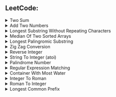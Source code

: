 ## LeetCode:

<details>
<summary>Two Sum</summary>

- [<img src="https://img.icons8.com/color/20/000000/c-programming.png"/>][LC1 C]
- [<img src="https://img.icons8.com/color/20/000000/python.png"/>][LC1 PYTHON]

</details>

<details>
<summary>Add Two Numbers</summary>

- [<img src="https://img.icons8.com/color/20/000000/c-programming.png"/>][LC2 C]
- [<img src="https://img.icons8.com/color/20/000000/python.png"/>][LC2 PYTHON]
</details>

<details>
<summary>Longest Substring Without Repeating Characters</summary>

- [<img src="https://img.icons8.com/color/20/000000/c-programming.png"/>][LC3 C]
- [<img src="https://img.icons8.com/color/20/000000/python.png"/>][LC3 PYTHON]
</details>

<details>
<summary>Median Of Two Sorted Arrays</summary>

- [<img src="https://img.icons8.com/color/20/000000/c-programming.png"/>][LC4 C]
- [<img src="https://img.icons8.com/color/20/000000/python.png"/>][LC4 PYTHON]
</details>

<details>
<summary>Longest Palingromic Substring</summary>

- [<img src="https://img.icons8.com/color/20/000000/c-programming.png"/>][LC5 C]
- [<img src="https://img.icons8.com/color/20/000000/python.png"/>][LC5 PYTHON]
</details>

<details>
<summary>Zig Zag Conversion</summary>

- [<img src="https://img.icons8.com/color/20/000000/c-programming.png"/>][LC6 C]
- [<img src="https://img.icons8.com/color/20/000000/python.png"/>][LC6 PYTHON]
</details>

<details>
<summary>Reverse Integer</summary>

- [<img src="https://img.icons8.com/color/20/000000/c-programming.png"/>][LC7 C]
- [<img src="https://img.icons8.com/color/20/000000/python.png"/>][LC7 PYTHON]
</details>

<details>
<summary>String To Integer (atoi)</summary>

- [<img src="https://img.icons8.com/color/20/000000/c-programming.png"/>][LC8 C]
- [<img src="https://img.icons8.com/color/20/000000/python.png"/>][LC8 PYTHON]
</details>

<details>
<summary>Palindrome Number</summary>
    
- [<img src="https://img.icons8.com/color/20/000000/c-programming.png"/>][LC9 C]
- [<img src="https://img.icons8.com/color/20/000000/python.png"/>][LC9 PYTHON]
</details>

<details>
<summary>Regular Expression Matching</summary>
    
- [<img src="https://img.icons8.com/color/20/000000/c-programming.png"/>][LC10 C]
- [<img src="https://img.icons8.com/color/20/000000/python.png"/>][LC10 PYTHON]
</details>

<details>
<summary>Container With Most Water</summary>

- [<img src="https://img.icons8.com/color/20/000000/c-programming.png"/>][LC11 C]
- [<img src="https://img.icons8.com/color/20/000000/python.png"/>][LC11 PYTHON]
</details>

<details>
<summary>Integer To Roman</summary>

- [<img src="https://img.icons8.com/color/20/000000/c-programming.png"/>][LC12 C]
- [<img src="https://img.icons8.com/color/20/000000/python.png"/>][LC12 PYTHON]
</details>

<details>
<summary>Roman To Integer</summary>

- [<img src="https://img.icons8.com/color/20/000000/c-programming.png"/>][LC13 C]
- [<img src="https://img.icons8.com/color/20/000000/python.png"/>][LC13 PYTHON]
</details>

<details>
<summary>Longest Common Prefix</summary>

- [<img src="https://img.icons8.com/color/20/000000/c-programming.png"/>][LC14 C]
- [<img src="https://img.icons8.com/color/20/000000/python.png"/>][LC14 PYTHON]
</details>

[GitHub]: https://github.com/milostiv/Algorithms
[LinkedIn]: https://www.linkedin.com/in/miloštrifković

[LC1 C]: https://github.com/milostiv/Algorithms/tree/master/leetCode/c/p1_TwoSum/lc1.c
[LC2 C]: https://github.com/milostiv/Algorithms/blob/master/leetCode/c/p2_AddTwoNumbers/lc2.c
[LC3 C]: https://github.com/milostiv/Algorithms/blob/master/leetCode/c/p3_LongestSubstringWithoutRepeatingCharacters/lc3.c
[LC4 C]: https://github.com/milostiv/Algorithms/tree/master/leetCode/c/p4_MedianOfTwoSortedArrays/lc4.c
[LC5 C]: https://github.com/milostiv/Algorithms/blob/master/leetCode/c/p5_LongestPalindromicSubstring/lc5.c
[LC6 C]: https://github.com/milostiv/Algorithms/blob/master/leetCode/c/p6_ZigZagConversion/lc6.c
[LC7 C]: https://github.com/milostiv/Algorithms/blob/master/leetCode/c/p7_ReverseInteger/lc7.c
[LC8 C]: https://github.com/milostiv/Algorithms/blob/master/leetCode/c/p8_StringToInteger_atoi/lc8.c
[LC9 C]: https://github.com/milostiv/Algorithms/blob/master/leetCode/c/p9_PalindromeNumber/lc9.c
[LC10 C]: https://github.com/milostiv/Algorithms/blob/master/leetCode/c/p10_RegularExpressionMatching/lc10.c
[LC11 C]: https://github.com/milostiv/Algorithms/blob/master/leetCode/c/p11_ContainerWithMostWater/lc11.c
[LC12 C]: https://github.com/milostiv/Algorithms/blob/master/leetCode/c/p12_IntegerToRoman/lc12.c
[LC13 C]: https://github.com/milostiv/Algorithms/blob/master/leetCode/c/p13_RomanToInteger/lc13.c
[LC14 C]: https://github.com/milostiv/Algorithms/blob/master/leetCode/c/p14_LongestCommonPrefix/lc14.c

[LC1 PYTHON]: https://github.com/milostiv/Algorithms/tree/master/leetCode/python/p1_TwoSum/lc1.py
[LC2 PYTHON]: https://github.com/milostiv/Algorithms/blob/master/leetCode/python/p2_AddTwoNumbers/lc2.py
[LC3 PYTHON]: https://github.com/milostiv/Algorithms/blob/master/leetCode/python/p3_LongestSubstringWithoutRepeatingCharacters/lc3.py
[LC4 PYTHON]: https://github.com/milostiv/Algorithms/blob/master/leetCode/python/p4_MedianOfTwoSortedArrays/lc4.py
[LC5 PYTHON]: https://github.com/milostiv/Algorithms/blob/master/leetCode/python/p5_LongestPalindromicSubstring/lc5.py 
[LC6 PYTHON]: https://github.com/milostiv/Algorithms/blob/master/leetCode/python/p6_ZigZagConversion/lc6.py
[LC7 PYTHON]: https://github.com/milostiv/Algorithms/blob/master/leetCode/python/p7_ReverseInteger/lc7.py
[LC8 PYTHON]: https://github.com/milostiv/Algorithms/blob/master/leetCode/python/p8_StringToInteger_atoi/lc8.py
[LC9 PYTHON]: https://github.com/milostiv/Algorithms/blob/master/leetCode/python/p9_PalindromeNumber/lc9.py
[LC10 PYTHON]: https://github.com/milostiv/Algorithms/blob/master/leetCode/python/p10_RegularExpressionMatching/lc10.py
[LC11 PYTHON]: https://github.com/milostiv/Algorithms/blob/master/leetCode/python/p11_ContainerWithMostWater/lc11.py
[LC12 PYTHON]: https://github.com/milostiv/Algorithms/blob/master/leetCode/python/p12_IntegerToRoman/lc12.py 
[LC13 PYTHON]: https://github.com/milostiv/Algorithms/blob/master/leetCode/python/p13_RomanToInteger/lc13.py
[LC14 PYTHON]: https://github.com/milostiv/Algorithms/blob/master/leetCode/python/p14_LongestCommonPrefix/lc14.py
